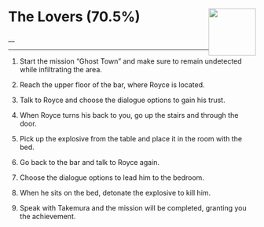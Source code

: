 # The Lovers (70.5%) <img style="float: right;" src="https://cdn.cloudflare.steamstatic.com/steamcommunity/public/images/apps/1091500/25bab7e2288262ad801664e62f241e2839edb457.jpg" width="96" height="96">

__

---

1. Start the mission “Ghost Town” and make sure to remain undetected while infiltrating the area.

2. Reach the upper floor of the bar, where Royce is located.

3. Talk to Royce and choose the dialogue options to gain his trust.

4. When Royce turns his back to you, go up the stairs and through the door.

5. Pick up the explosive from the table and place it in the room with the bed.

6. Go back to the bar and talk to Royce again.

7. Choose the dialogue options to lead him to the bedroom.

8. When he sits on the bed, detonate the explosive to kill him.

9. Speak with Takemura and the mission will be completed, granting you the achievement.